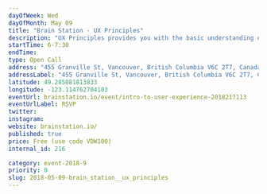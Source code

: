 ```yaml
---
dayOfWeek: Wed
dayOfMonth: May 09
title: "Brain Station - UX Principles"
description: "UX Principles provides you with the basic understanding of the UX Design process, essential skills of a UX Designer, and how they use strategies like Design Thinking and Human-Centred Design when designing digital products. <br> <br> We’ll discuss how UX Designers work independently and alongside technical teammates, and review the day-to-day work of a UX Designer."
startTime: 6-7:30
endTime: 
type: Open Call
address: "455 Granville St, Vancouver, British Columbia V6C 2T7, Canada, Vancouver, BC, Canada"
addressLabel: "455 Granville St, Vancouver, British Columbia V6C 2T7, Canada"
latitude: 49.285081813833
longitude: -123.114762704103
eventUrl: brainstation.io/event/intro-to-user-experience-2018217113
eventUrlLabel: RSVP
twitter: 
instagram: 
website: brainstation.io/
published: true
price: Free (use code VDW100)
internal_id: 216

category: event-2018-9
priority: 0
slug: 2018-05-09-brain_station__ux_principles
---
```

